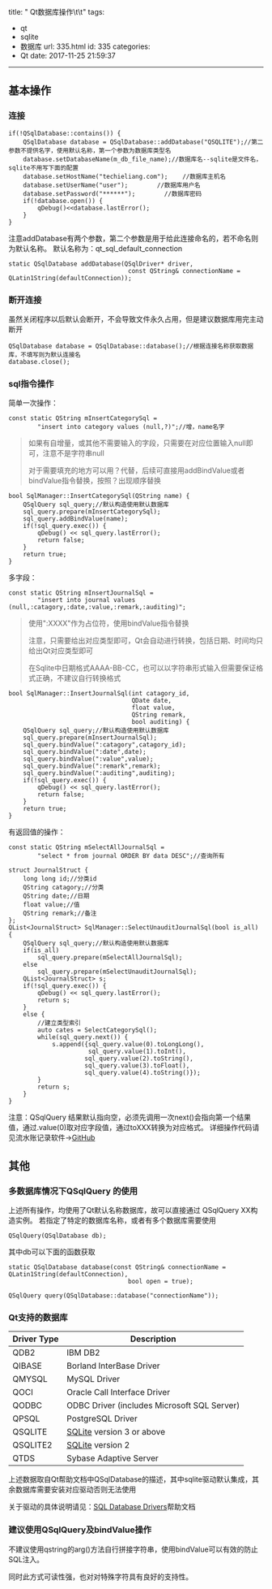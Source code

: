 title: " Qt数据库操作\t\t"
tags:
  - qt
  - sqlite
  - 数据库
url: 335.html
id: 335
categories:
  - Qt
date: 2017-11-25 21:59:37
---
基本操作
----

### 连接
```
if(!QSqlDatabase::contains()) {
    QSqlDatabase database = QSqlDatabase::addDatabase("QSQLITE");//第二参数不提供名字，使用默认名称，第一个参数为数据库类型名
    database.setDatabaseName(m_db_file_name);//数据库名--sqlite是文件名，sqlite不用写下面的配置
    database.setHostName("techieliang.com");    //数据库主机名   
    database.setUserName("user");        //数据库用户名   
    database.setPassword("******");        //数据库密码  
    if(!database.open()) {
        qDebug()<<database.lastError();
    }
}
```
注意addDatabase有两个参数，第二个参数是用于给此连接命名的，若不命名则为默认名称。 默认名称为：qt\_sql\_default_connection
```
static QSqlDatabase addDatabase(QSqlDriver* driver,
                                 const QString& connectionName = QLatin1String(defaultConnection));
```
### 断开连接

虽然关闭程序以后默认会断开，不会导致文件永久占用，但是建议数据库用完主动断开
```
QSqlDatabase database = QSqlDatabase::database();//根据连接名称获取数据库，不填写则为默认连接名
database.close();
```
### sql指令操作

简单一次操作：
```
const static QString mInsertCategorySql =
        "insert into category values (null,?)";//增，name名字
```
> 如果有自增量，或其他不需要输入的字段，只需要在对应位置输入null即可，注意不是字符串null 
> 
> 对于需要填充的地方可以用？代替，后续可直接用addBindValue或者bindValue指令替换，按照？出现顺序替换
```
bool SqlManager::InsertCategorySql(QString name) {
    QSqlQuery sql_query;//默认构造使用默认数据库
    sql_query.prepare(mInsertCategorySql);
    sql_query.addBindValue(name);
    if(!sql_query.exec()) {
        qDebug() << sql_query.lastError();
        return false;
    }
    return true;
}
```
多字段：
```
const static QString mInsertJournalSql =
        "insert into journal values (null,:catagory,:date,:value,:remark,:auditing)";
```
> 使用":XXXX"作为占位符，使用bindValue指令替换 
>
> 注意，只需要给出对应类型即可，Qt会自动进行转换，包括日期、时间均只给出Qt对应类型即可 
>
> 在Sqlite中日期格式AAAA-BB-CC，也可以以字符串形式输入但需要保证格式正确，不建议自行转换格式
```
bool SqlManager::InsertJournalSql(int catagory_id,
                                  QDate date,
                                  float value,
                                  QString remark,
                                  bool auditing) {
    QSqlQuery sql_query;//默认构造使用默认数据库
    sql_query.prepare(mInsertJournalSql);
    sql_query.bindValue(":catagory",catagory_id);
    sql_query.bindValue(":date",date);
    sql_query.bindValue(":value",value);
    sql_query.bindValue(":remark",remark);
    sql_query.bindValue(":auditing",auditing);
    if(!sql_query.exec()) {
        qDebug() << sql_query.lastError();
        return false;
    }
    return true;
}
```
有返回值的操作：
```
const static QString mSelectAllJournalSql =
        "select * from journal ORDER BY data DESC";//查询所有
```
```
struct JournalStruct {
    long long id;//分类id
    QString catagory;//分类
    QString date;//日期
    float value;//值
    QString remark;//备注
};
QList<JournalStruct> SqlManager::SelectUnauditJournalSql(bool is_all) {
    QSqlQuery sql_query;//默认构造使用默认数据库
    if(is_all)
        sql_query.prepare(mSelectAllJournalSql);
    else
        sql_query.prepare(mSelectUnauditJournalSql);
    QList<JournalStruct> s;
    if(!sql_query.exec()) {
        qDebug() << sql_query.lastError();
        return s;
    }
    else {
        //建立类型索引
        auto cates = SelectCategorySql();
        while(sql_query.next()) {
            s.append({sql_query.value(0).toLongLong(),
                      sql_query.value(1).toInt(),
                     sql_query.value(2).toString(),
                     sql_query.value(3).toFloat(),
                     sql_query.value(4).toString()});
        }
        return s;
    }
}
```
注意：QSqlQuery 结果默认指向空，必须先调用一次next()会指向第一个结果值，通过.value(0)取对应字段值，通过toXXX转换为对应格式。 详细操作代码请见流水账记录软件→[GitHub](https://github.com/TechieLiang/JournalAccountRecord)

其他
--

### 多数据库情况下QSqlQuery 的使用

上述所有操作，均使用了Qt默认名称数据库，故可以直接通过 QSqlQuery XX构造实例。 若指定了特定的数据库名称，或者有多个数据库需要使用

`QSqlQuery(QSqlDatabase db);`

其中db可以下面的函数获取
```
static QSqlDatabase database(const QString& connectionName = QLatin1String(defaultConnection),
                                 bool open = true);

QSqlQuery query(QSqlDatabase::database("connectionName"));
```
### Qt支持的数据库

Driver Type|Description
---|---
QDB2|IBM DB2
QIBASE|Borland InterBase Driver
QMYSQL|MySQL Driver
QOCI|Oracle Call Interface Driver
QODBC|ODBC Driver (includes Microsoft SQL Server)
QPSQL|PostgreSQL Driver
QSQLITE|[SQLite](qtsql-attribution-sqlite.html) version 3 or above
QSQLITE2|[SQLite](qtsql-attribution-sqlite.html) version 2
QTDS|Sybase Adaptive Server

上述数据取自Qt帮助文档中QSqlDatabase的描述，其中sqlite驱动默认集成，其余数据库需要安装对应驱动否则无法使用 

关于驱动的具体说明请见：[SQL Database Drivers](http://doc.qt.io/qt-5/sql-driver.html)帮助文档

### 建议使用QSqlQuery及bindValue操作

不建议使用qstring的arg()方法自行拼接字符串，使用bindValue可以有效的防止SQL注入。 

同时此方式可读性强，也对对特殊字符具有良好的支持性。